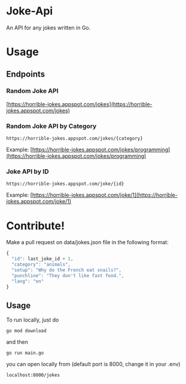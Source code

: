 # Joke-Api
An API for any jokes written in Go.

# Usage
## Endpoints
### Random Joke API
[https://horrible-jokes.appspot.com/jokes](https://horrible-jokes.appspot.com/jokes)
### Random Joke API by Category
`https://horrible-jokes.appspot.com/jokes/{category}`

Example:
[https://horrible-jokes.appspot.com/jokes/programming](https://horrible-jokes.appspot.com/jokes/programming)
### Joke API by ID
`https://horrible-jokes.appspot.com/joke/{id}`

Example:
[https://horrible-jokes.appspot.com/joke/1](https://horrible-jokes.appspot.com/joke/1)

# Contribute!
Make a pull request on data/jokes.json file in the following format:
```javascript
{
  "id": last_joke_id + 1,
  "category": "animals",
  "setup": "Why do the French eat snails?",
  "punchline": "They don't like fast food.",
  "lang": "en"
}
```

## Usage
To run locally, just do

`go mod download`

and then

`go run main.go`

you can open locally from (default port is 8000, change it in your .env)

`localhost:8000/jokes`